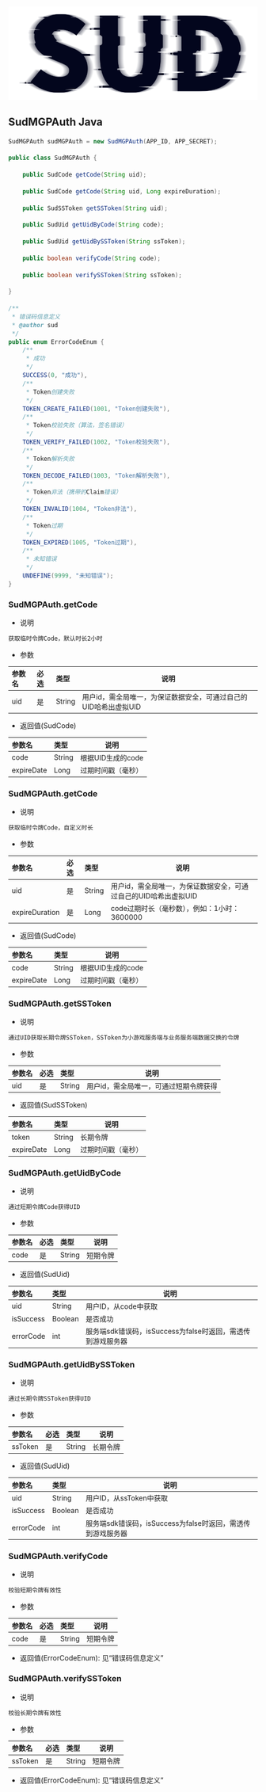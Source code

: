 #

![SUD](../../Resource/logo.png)

## SudMGPAuth Java

```java
SudMGPAuth sudMGPAuth = new SudMGPAuth(APP_ID, APP_SECRET);

public class SudMGPAuth {

    public SudCode getCode(String uid);

    public SudCode getCode(String uid, Long expireDuration);

    public SudSSToken getSSToken(String uid);

    public SudUid getUidByCode(String code);

    public SudUid getUidBySSToken(String ssToken);

    public boolean verifyCode(String code);

    public boolean verifySSToken(String ssToken);

}

/**
 * 错误码信息定义
 * @author sud
 */
public enum ErrorCodeEnum {
    /**
     * 成功
     */
    SUCCESS(0, "成功"),
    /**
     * Token创建失败
     */
    TOKEN_CREATE_FAILED(1001, "Token创建失败"),
    /**
     * Token校验失败（算法，签名错误）
     */
    TOKEN_VERIFY_FAILED(1002, "Token校验失败"),
    /**
     * Token解析失败
     */
    TOKEN_DECODE_FAILED(1003, "Token解析失败"),
    /**
     * Token非法（携带的Claim错误）
     */
    TOKEN_INVALID(1004, "Token非法"),
    /**
     * Token过期
     */
    TOKEN_EXPIRED(1005, "Token过期"),
    /**
     * 未知错误
     */
    UNDEFINE(9999, "未知错误");
}


```

### SudMGPAuth.getCode

- 说明

```txt
获取临时令牌Code，默认时长2小时
```

- 参数

|参数名|必选|类型|说明|
|:----|:---|:-----|-----|
|uid|是|String|用户id，需全局唯一，为保证数据安全，可通过自己的UID哈希出虚拟UID|

- 返回值(SudCode)

|参数名|类型|说明|
|:----|:---|-----|
|code|String|根据UID生成的code|
|expireDate|Long|过期时间戳（毫秒）|

### SudMGPAuth.getCode

- 说明

```txt
获取临时令牌Code，自定义时长
```

- 参数

|参数名|必选|类型|说明|
|:----|:---|:-----|-----|
|uid|是|String|用户id，需全局唯一，为保证数据安全，可通过自己的UID哈希出虚拟UID|
|expireDuration|是|Long|code过期时长（毫秒数），例如：1小时：3600000|

- 返回值(SudCode)

|参数名|类型|说明|
|:----|:---|-----|
|code|String|根据UID生成的code|
|expireDate|Long|过期时间戳（毫秒）|


### SudMGPAuth.getSSToken

- 说明

```txt
通过UID获取长期令牌SSToken，SSToken为小游戏服务端与业务服务端数据交换的令牌
```

- 参数

|参数名|必选|类型|说明|
|:----|:---|:-----|-----|
|uid|是|String|用户id，需全局唯一，可通过短期令牌获得|

- 返回值(SudSSToken)

|参数名|类型|说明|
|:----|:---|-----|
|token|String|长期令牌|
|expireDate|Long|过期时间戳（毫秒）|

### SudMGPAuth.getUidByCode

- 说明

```txt
通过短期令牌Code获得UID
```

- 参数

|参数名|必选|类型|说明|
|:----|:---|:-----|-----|
|code|是|String|短期令牌|

- 返回值(SudUid)

|参数名|类型|说明|
|:----|:---|-----|
|uid|String|用户ID，从code中获取|
|isSuccess|Boolean|是否成功|
|errorCode|int|服务端sdk错误码，isSuccess为false时返回，需透传到游戏服务器|


### SudMGPAuth.getUidBySSToken

- 说明

```txt
通过长期令牌SSToken获得UID
```

- 参数

|参数名|必选|类型|说明|
|:----|:---|:-----|-----|
|ssToken|是|String|长期令牌|

- 返回值(SudUid)

|参数名|类型|说明|
|:----|:---|-----|
|uid|String|用户ID，从ssToken中获取|
|isSuccess|Boolean|是否成功|
|errorCode|int|服务端sdk错误码，isSuccess为false时返回，需透传到游戏服务器|


### SudMGPAuth.verifyCode

- 说明

```txt
校验短期令牌有效性
```

- 参数

|参数名|必选|类型|说明|
|:----|:---|:-----|-----|
|code|是|String|短期令牌|

- 返回值(ErrorCodeEnum): 见“错误码信息定义”


### SudMGPAuth.verifySSToken

- 说明

```txt
校验长期令牌有效性
```

- 参数

|参数名|必选|类型|说明|
|:----|:---|:-----|-----|
|ssToken|是|String|短期令牌|

- 返回值(ErrorCodeEnum): 见“错误码信息定义”
